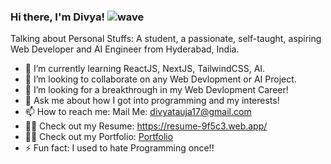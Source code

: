 ### Hi there, I'm Divya! ![wave](https://media.giphy.com/media/vFKqnCdLPNOKc/wave.gif)
<!--
**DivyaPariti/DivyaPariti** is a ✨ _special_ ✨ repository because its `README.md` (this file) appears on your GitHub profile.

Here are some ideas to get you started:
-->
Talking about Personal Stuffs:
A student, a passionate, self-taught, aspiring Web Developer and AI Engineer  from Hyderabad, India.

- 🌱 I’m currently learning ReactJS, NextJS, TailwindCSS, AI.
- 👯 I’m looking to collaborate on any Web Devlopment or AI Project.
- 🤔 I’m looking for a breakthrough in my Web Devlopment Career!
- 💬 Ask me about how I got into programming and my interests!
- 📫 How to reach me: Mail Me: divyatauja17@gmail.com
- 🙆‍♂️ Check out my Resume: https://resume-9f5c3.web.app/
- 🙆‍♂️ Check out my Portfolio: [Portfolio](https://divyapariti.github.io/Portfolio/)
- ⚡ Fun fact: I used to hate Programming once!!



